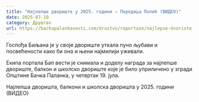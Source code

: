 ```yaml
---
title: "Најлепше двориште у 2025. години – Породица Полић (ВИДЕО)"
date: 2025-07-10
category: Друштво
url: https://backapalankavesti.com/drustvo/reportaze/najlepse-dvoriste-2025-porodica-polic-video/
---
```


Госпођа Биљана је у своје двориште уткала пуно љубави и посвећености како би она и њени најмилији уживали.

Екипа портала Бап вести је снимала и доделу награда за најлепше двориште, балкон и школско двориште које је било уприличено у згради Општине Бачка Паланка, у четвртак 19. јула.

Најлепша дворишта, балкони и школска дворишта у 2025. години (ВИДЕО)

